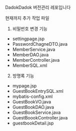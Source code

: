 DadokDadok 버전관리 레포입니다

현재까지 추가 작업 파일
1. 비밀번호 변경 기능
- settingpage.jsp
- PasswordChagneDTO.java
- MemberService.java
- MemberDAO.java
- MemberController.java
- MemberSQL.xml
2. 방명록 기능
- mypage.jsp
- GuestBookEntrySQL.xml
- mybatis-config.xml
- GuestBookVO.java
- GuestBookDAO.java
- GuestBookService.java
- GuestBoookController.java
- guestbookDetail.jsp


